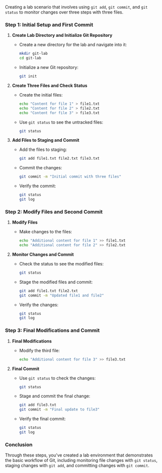 Creating a lab scenario that involves using `git add`, `git commit`, and `git status` to monitor changes over three steps with three files.


### Step 1: Initial Setup and First Commit

1. **Create Lab Directory and Initialize Git Repository**
   - Create a new directory for the lab and navigate into it:
     ```bash
     mkdir git-lab
     cd git-lab
     ```
   - Initialize a new Git repository:
     ```bash
     git init
     ```

2. **Create Three Files and Check Status**
   - Create the initial files:
     ```bash
     echo "Content for file 1" > file1.txt
     echo "Content for file 2" > file2.txt
     echo "Content for file 3" > file3.txt
     ```
   - Use `git status` to see the untracked files:
     ```bash
     git status
     ```

3. **Add Files to Staging and Commit**
   - Add the files to staging:
     ```bash
     git add file1.txt file2.txt file3.txt
     ```
   - Commit the changes:
     ```bash
     git commit -m "Initial commit with three files"
     ```
   - Verify the commit:
     ```bash
     git status
     git log
     ```

### Step 2: Modify Files and Second Commit

1. **Modify Files**
   - Make changes to the files:
     ```bash
     echo "Additional content for file 1" >> file1.txt
     echo "Additional content for file 2" >> file2.txt
     ```

2. **Monitor Changes and Commit**
   - Check the status to see the modified files:
     ```bash
     git status
     ```
   - Stage the modified files and commit:
     ```bash
     git add file1.txt file2.txt
     git commit -m "Updated file1 and file2"
     ```
   - Verify the changes:
     ```bash
     git status
     git log
     ```

### Step 3: Final Modifications and Commit

1. **Final Modifications**
   - Modify the third file:
     ```bash
     echo "Additional content for file 3" >> file3.txt
     ```

2. **Final Commit**
   - Use `git status` to check the changes:
     ```bash
     git status
     ```
   - Stage and commit the final change:
     ```bash
     git add file3.txt
     git commit -m "Final update to file3"
     ```
   - Verify the final commit:
     ```bash
     git status
     git log
     ```

### Conclusion

Through these steps, you've created a lab environment that demonstrates the basic workflow of Git, including monitoring file changes with `git status`, staging changes with `git add`, and committing changes with `git commit`.